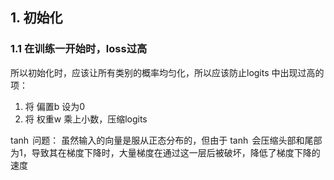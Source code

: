## 1. 初始化
### 1.1 在训练一开始时，loss过高
所以初始化时，应该让所有类别的概率均匀化，所以应该防止logits 中出现过高的项：
1. 将 偏置b 设为0
2. 将 权重w 乘上小数，压缩logits

$\tanh$ 问题：
虽然输入的向量是服从正态分布的，但由于 $\tanh$ 会压缩头部和尾部为1，导致其在梯度下降时，大量梯度在通过这一层后被破坏，降低了梯度下降的速度
